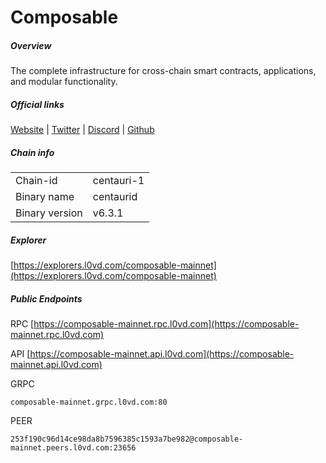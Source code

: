 # Composable


##### Overview
The complete infrastructure for cross-chain smart contracts, applications, and modular functionality.


##### Official links
[Website](https://www.composable.finance/) | [Twitter](https://twitter.com/ComposableFin) | [Discord](https://github.com/notional-labs/composable-networks) | [Github](https://github.com/notional-labs)

##### Chain info

|  |  |
| ------ | ------ |
| Chain-id | centauri-1 |
| Binary name | centaurid |
| Binary version | v6.3.1 |

##### Explorer
[https://explorers.l0vd.com/composable-mainnet](https://explorers.l0vd.com/composable-mainnet)

##### Public Endpoints
RPC
[https://composable-mainnet.rpc.l0vd.com](https://composable-mainnet.rpc.l0vd.com)

API
[https://composable-mainnet.api.l0vd.com](https://composable-mainnet.api.l0vd.com)

GRPC
```
composable-mainnet.grpc.l0vd.com:80
```

PEER
```
253f190c96d14ce98da8b7596385c1593a7be982@composable-mainnet.peers.l0vd.com:23656
```
